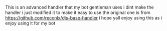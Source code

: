 This is an advanced handler that my bot gentleman uses i dint make the handler i just modified it to make it easy to use the original one is from https://github.com/reconlx/djs-base-handler i hope yall enjoy using this as i enjoy using it for my bot
